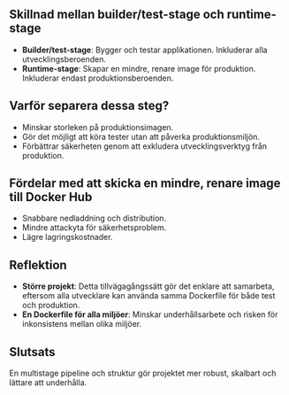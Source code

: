 ## Skillnad mellan builder/test-stage och runtime-stage

- **Builder/test-stage**: Bygger och testar applikationen. Inkluderar alla utvecklingsberoenden.
- **Runtime-stage**: Skapar en mindre, renare image för produktion. Inkluderar endast produktionsberoenden.

## Varför separera dessa steg?

- Minskar storleken på produktionsimagen.
- Gör det möjligt att köra tester utan att påverka produktionsmiljön.
- Förbättrar säkerheten genom att exkludera utvecklingsverktyg från produktion.

## Fördelar med att skicka en mindre, renare image till Docker Hub

- Snabbare nedladdning och distribution.
- Mindre attackyta för säkerhetsproblem.
- Lägre lagringskostnader.

## Reflektion

- **Större projekt**: Detta tillvägagångssätt gör det enklare att samarbeta, eftersom alla utvecklare kan använda samma Dockerfile för både test och produktion.
- **En Dockerfile för alla miljöer**: Minskar underhållsarbete och risken för inkonsistens mellan olika miljöer.

## Slutsats

En multistage pipeline och struktur gör projektet mer robust, skalbart och lättare att underhålla.

